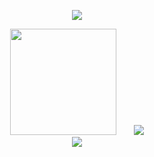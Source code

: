 <p align="center">
   <img src="https://readme-typing-svg.herokuapp.com?size=29&color=000000&center=true&vCenter=true&lines=Welcome+to+my+GitHub!">
</p>

<div align="center">
<span>  </span>
<img height="170px" src="https://github-readme-stats.vercel.app/api?username=kevin0929" /><span>  <img src="https://github-readme-stats.vercel.app/api/top-langs/?username=kevin0929" >
<span>  </span>
</div>

<div align="center">
    <img src="https://activity-graph.herokuapp.com/graph?username=kevin0929&theme=minimal" />
</div>

